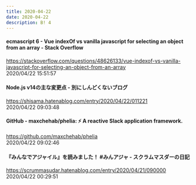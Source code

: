 ```yaml
---
title: 2020-04-22
date: 2020-04-22
description: B! 4
---
```


#### ecmascript 6 - Vue indexOf vs vanilla javascript for selecting an object from an array - Stack Overflow
https://stackoverflow.com/questions/48626133/vue-indexof-vs-vanilla-javascript-for-selecting-an-object-from-an-array<br>
2020/04/22 15:51:57<br>


#### Node.js v14の主な変更点 - 別にしんどくないブログ
https://shisama.hatenablog.com/entry/2020/04/22/011221<br>
2020/04/22 09:03:48<br>


#### GitHub - maxchehab/phelia: ⚡ A reactive Slack application framework.
https://github.com/maxchehab/phelia<br>
2020/04/22 09:02:46<br>


#### 『みんなでアジャイル』を読みました！ #みんアジャ - スクラムマスダーの日記
https://scrummasudar.hatenablog.com/entry/2020/04/21/090000<br>
2020/04/22 00:29:51<br>


